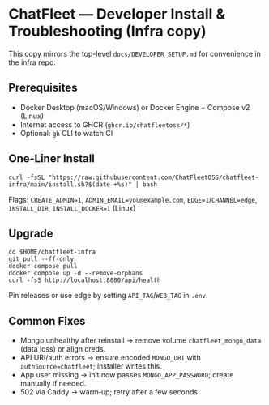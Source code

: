 # ChatFleet — Developer Install & Troubleshooting (Infra copy)

This copy mirrors the top-level `docs/DEVELOPER_SETUP.md` for convenience in the infra repo.

## Prerequisites
- Docker Desktop (macOS/Windows) or Docker Engine + Compose v2 (Linux)
- Internet access to GHCR (`ghcr.io/chatfleetoss/*`)
- Optional: `gh` CLI to watch CI

## One‑Liner Install
```
curl -fsSL "https://raw.githubusercontent.com/ChatFleetOSS/chatfleet-infra/main/install.sh?$(date +%s)" | bash
```

Flags: `CREATE_ADMIN=1`, `ADMIN_EMAIL=you@example.com`, `EDGE=1`/`CHANNEL=edge`, `INSTALL_DIR`, `INSTALL_DOCKER=1` (Linux)

## Upgrade
```
cd $HOME/chatfleet-infra
git pull --ff-only
docker compose pull
docker compose up -d --remove-orphans
curl -fsS http://localhost:8080/api/health
```

Pin releases or use edge by setting `API_TAG`/`WEB_TAG` in `.env`.

## Common Fixes
- Mongo unhealthy after reinstall → remove volume `chatfleet_mongo_data` (data loss) or align creds.
- API URI/auth errors → ensure encoded `MONGO_URI` with `authSource=chatfleet`; installer writes this.
- App user missing → init now passes `MONGO_APP_PASSWORD`; create manually if needed.
- 502 via Caddy → warm‑up; retry after a few seconds.

